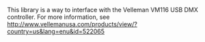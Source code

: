 This library is a way to interface with the Velleman VM116 USB DMX controller. For more information, see http://www.vellemanusa.com/products/view/?country=us&lang=enu&id=522065